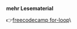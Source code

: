 




**mehr Lesematerial**

:point_right:[freecodecamp for-loop](https://www.freecodecamp.org/news/javascript-loops-explained-for-loop-for/)\